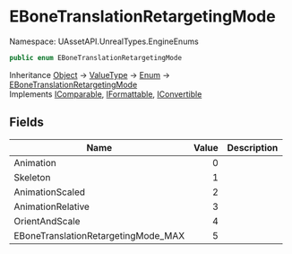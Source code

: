# EBoneTranslationRetargetingMode

Namespace: UAssetAPI.UnrealTypes.EngineEnums

```csharp
public enum EBoneTranslationRetargetingMode
```

Inheritance [Object](https://docs.microsoft.com/en-us/dotnet/api/system.object) → [ValueType](https://docs.microsoft.com/en-us/dotnet/api/system.valuetype) → [Enum](https://docs.microsoft.com/en-us/dotnet/api/system.enum) → [EBoneTranslationRetargetingMode](./uassetapi.unrealtypes.engineenums.ebonetranslationretargetingmode.md)<br>
Implements [IComparable](https://docs.microsoft.com/en-us/dotnet/api/system.icomparable), [IFormattable](https://docs.microsoft.com/en-us/dotnet/api/system.iformattable), [IConvertible](https://docs.microsoft.com/en-us/dotnet/api/system.iconvertible)

## Fields

| Name | Value | Description |
| --- | --: | --- |
| Animation | 0 |  |
| Skeleton | 1 |  |
| AnimationScaled | 2 |  |
| AnimationRelative | 3 |  |
| OrientAndScale | 4 |  |
| EBoneTranslationRetargetingMode_MAX | 5 |  |
